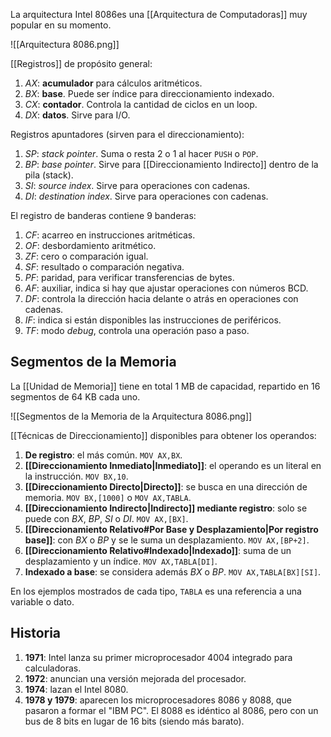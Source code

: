 La arquitectura Intel 8086es una [[Arquitectura de Computadoras]] muy popular en su momento.

![[Arquitectura 8086.png]]

[[Registros]] de propósito general:

1. $AX$: **acumulador** para cálculos aritméticos.
2. $BX$: **base**. Puede ser índice para direccionamiento indexado.
3. $CX$: **contador**. Controla la cantidad de ciclos en un loop.
4. $DX$: **datos**. Sirve para I/O.

Registros apuntadores (sirven para el direccionamiento):

1. $SP$: _stack pointer_. Suma o resta 2 o 1 al hacer `PUSH` o `POP`.
2. $BP$: _base pointer_. Sirve para [[Direccionamiento Indirecto]] dentro de la pila (stack).
3. $SI$: _source index_. Sirve para operaciones con cadenas.
4. $DI$: _destination index_. Sirve para operaciones con cadenas.

El registro de banderas contiene 9 banderas:

1. $CF$: acarreo en instrucciones aritméticas.
2. $OF$: desbordamiento aritmético.
3. $ZF$: cero o comparación igual.
4. $SF$: resultado o comparación negativa.
5. $PF$: paridad, para verificar transferencias de bytes.
6. $AF$: auxiliar, indica si hay que ajustar operaciones con números BCD.
7. $DF$: controla la dirección hacia delante o atrás en operaciones con cadenas.
8. $IF$: indica si están disponibles las instrucciones de periféricos.
9. $TF$: modo _debug_, controla una operación paso a paso.

## Segmentos de la Memoria

La [[Unidad de Memoria]] tiene en total 1 MB de capacidad, repartido en 16 segmentos de 64 KB cada uno.

![[Segmentos de la Memoria de la Arquitectura 8086.png]]

[[Técnicas de Direccionamiento]] disponibles para obtener los operandos:

1. **De registro**: el más común. `MOV AX,BX`.
2. **[[Direccionamiento Inmediato|Inmediato]]**: el operando es un literal en la instrucción. `MOV BX,10`.
3. **[[Direccionamiento Directo|Directo]]**: se busca en una dirección de memoria. `MOV BX,[1000]` o `MOV AX,TABLA`.
4. **[[Direccionamiento Indirecto|Indirecto]] mediante registro**: solo se puede con $BX$, $BP$, $SI$ o $DI$. `MOV AX,[BX]`.
5. **[[Direccionamiento Relativo#Por Base y Desplazamiento|Por registro base]]**: con $BX$ o $BP$ y se le suma un desplazamiento. `MOV AX,[BP+2]`.
6. **[[Direccionamiento Relativo#Indexado|Indexado]]**: suma de un desplazamiento y un índice. `MOV AX,TABLA[DI]`.
7. **Indexado a base**: se considera además $BX$ o $BP$. `MOV AX,TABLA[BX][SI]`.

En los ejemplos mostrados de cada tipo, `TABLA` es una referencia a una variable o dato.

## Historia

1. **1971**: Intel lanza su primer microprocesador 4004 integrado para calculadoras.
2. **1972**: anuncian una versión mejorada del procesador.
3. **1974**: lazan el Intel 8080.
4. **1978 y 1979**: aparecen los microprocesadores 8086 y 8088, que pasaron a formar el "IBM PC". El 8088 es idéntico al 8086, pero con un bus de 8 bits en lugar de 16 bits (siendo más barato).
